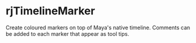 # rjTimelineMarker
Create coloured markers on top of Maya's native timeline. Comments can be added to each marker that appear as tool tips.
